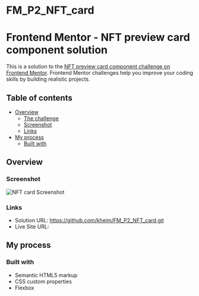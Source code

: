 # FM_P2_NFT_card
# Frontend Mentor - NFT preview card component solution

This is a solution to the [NFT preview card component challenge on Frontend Mentor](https://www.frontendmentor.io/challenges/nft-preview-card-component-SbdUL_w0U). Frontend Mentor challenges help you improve your coding skills by building realistic projects. 

## Table of contents

- [Overview](#overview)
  - [The challenge](#the-challenge)
  - [Screenshot](#screenshot)
  - [Links](#links)
- [My process](#my-process)
  - [Built with](#built-with)

## Overview

### Screenshot

![NFT card Screenshot](NFT_screenshot.jpg)

### Links
- Solution URL: https://github.com/khejm/FM_P2_NFT_card.git
- Live Site URL:

## My process

### Built with

- Semantic HTML5 markup
- CSS custom properties
- Flexbox

